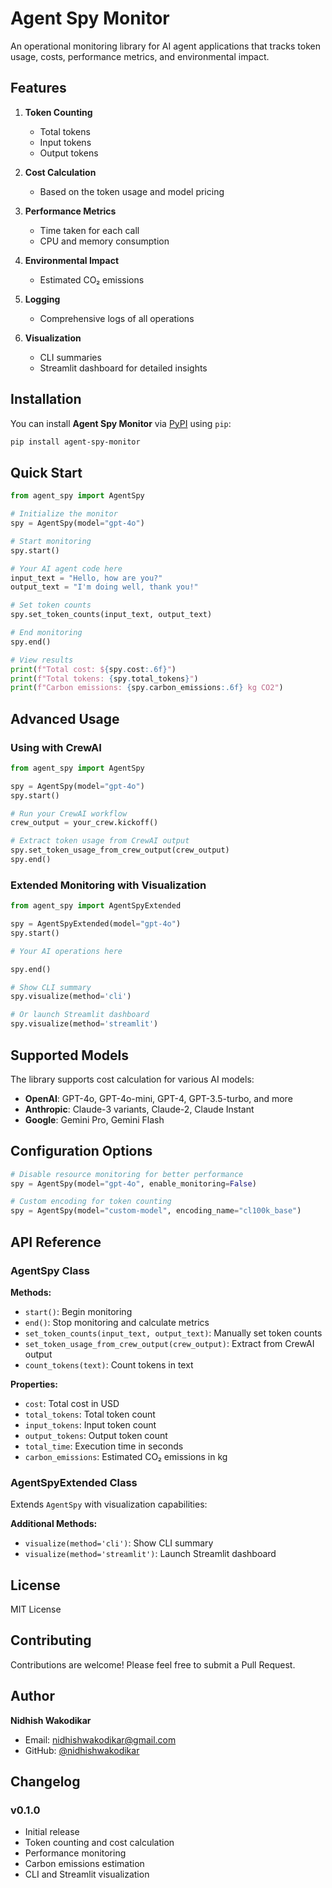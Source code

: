 # Agent Spy Monitor

An operational monitoring library for AI agent applications that tracks token usage, costs, performance metrics, and environmental impact.

## Features

1. **Token Counting**
   - Total tokens
   - Input tokens
   - Output tokens

2. **Cost Calculation**
   - Based on the token usage and model pricing

3. **Performance Metrics**
   - Time taken for each call
   - CPU and memory consumption

4. **Environmental Impact**
   - Estimated CO₂ emissions

5. **Logging**
   - Comprehensive logs of all operations

6. **Visualization**
   - CLI summaries
   - Streamlit dashboard for detailed insights

## Installation

You can install **Agent Spy Monitor** via [PyPI](https://pypi.org/project/agent-spy-monitor/) using `pip`:

```bash
pip install agent-spy-monitor
```

## Quick Start

```python
from agent_spy import AgentSpy

# Initialize the monitor
spy = AgentSpy(model="gpt-4o")

# Start monitoring
spy.start()

# Your AI agent code here
input_text = "Hello, how are you?"
output_text = "I'm doing well, thank you!"

# Set token counts
spy.set_token_counts(input_text, output_text)

# End monitoring
spy.end()

# View results
print(f"Total cost: ${spy.cost:.6f}")
print(f"Total tokens: {spy.total_tokens}")
print(f"Carbon emissions: {spy.carbon_emissions:.6f} kg CO2")
```

## Advanced Usage

### Using with CrewAI

```python
from agent_spy import AgentSpy

spy = AgentSpy(model="gpt-4o")
spy.start()

# Run your CrewAI workflow
crew_output = your_crew.kickoff()

# Extract token usage from CrewAI output
spy.set_token_usage_from_crew_output(crew_output)
spy.end()
```

### Extended Monitoring with Visualization

```python
from agent_spy import AgentSpyExtended

spy = AgentSpyExtended(model="gpt-4o")
spy.start()

# Your AI operations here

spy.end()

# Show CLI summary
spy.visualize(method='cli')

# Or launch Streamlit dashboard
spy.visualize(method='streamlit')
```

## Supported Models

The library supports cost calculation for various AI models:

- **OpenAI**: GPT-4o, GPT-4o-mini, GPT-4, GPT-3.5-turbo, and more
- **Anthropic**: Claude-3 variants, Claude-2, Claude Instant
- **Google**: Gemini Pro, Gemini Flash

## Configuration Options

```python
# Disable resource monitoring for better performance
spy = AgentSpy(model="gpt-4o", enable_monitoring=False)

# Custom encoding for token counting
spy = AgentSpy(model="custom-model", encoding_name="cl100k_base")
```

## API Reference

### AgentSpy Class

**Methods:**
- `start()`: Begin monitoring
- `end()`: Stop monitoring and calculate metrics
- `set_token_counts(input_text, output_text)`: Manually set token counts
- `set_token_usage_from_crew_output(crew_output)`: Extract from CrewAI output
- `count_tokens(text)`: Count tokens in text

**Properties:**
- `cost`: Total cost in USD
- `total_tokens`: Total token count
- `input_tokens`: Input token count
- `output_tokens`: Output token count
- `total_time`: Execution time in seconds
- `carbon_emissions`: Estimated CO₂ emissions in kg

### AgentSpyExtended Class

Extends `AgentSpy` with visualization capabilities:

**Additional Methods:**
- `visualize(method='cli')`: Show CLI summary
- `visualize(method='streamlit')`: Launch Streamlit dashboard

## License

MIT License

## Contributing

Contributions are welcome! Please feel free to submit a Pull Request.

## Author

**Nidhish Wakodikar**
- Email: nidhishwakodikar@gmail.com
- GitHub: [@nidhishwakodikar](https://github.com/Nidhish-714)

## Changelog

### v0.1.0
- Initial release
- Token counting and cost calculation
- Performance monitoring
- Carbon emissions estimation
- CLI and Streamlit visualization